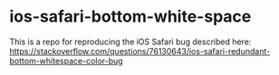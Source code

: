 # ios-safari-bottom-white-space

This is a repo for reproducing the iOS Safari bug described here: https://stackoverflow.com/questions/76130643/ios-safari-redundant-bottom-whitespace-color-bug
